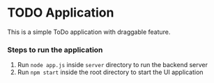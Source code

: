 # TODO Application
This is a simple ToDo application with draggable feature.

### Steps to run the application

1. Run `node app.js` inside `server` directory to run the backend server
2. Run `npm start` inside the root directory to start the UI application
